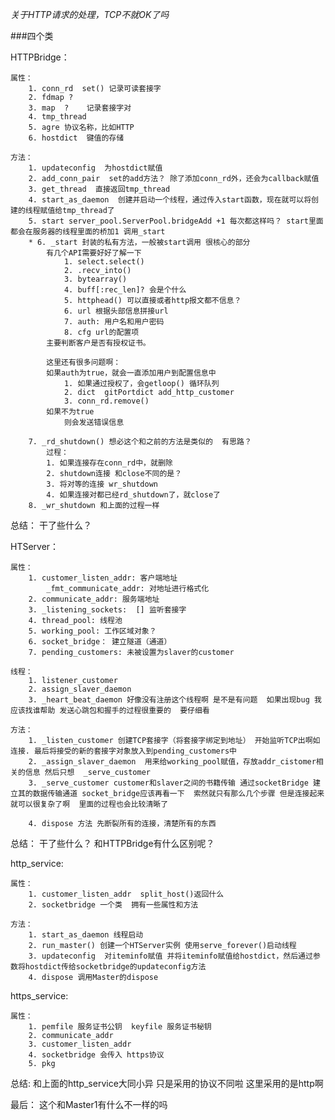*关于HTTP请求的处理，TCP不就OK了吗*

###四个类

HTTPBridge：

    属性：
        1. conn_rd  set() 记录可读套接字 
        2. fdmap ?  
        3. map  ?    记录套接字对
        4. tmp_thread 
        5. agre 协议名称，比如HTTP
        6. hostdict  键值的存储

    方法：
        1. updateconfig  为hostdict赋值
        2. add_conn_pair  set的add方法？ 除了添加conn_rd外，还会为callback赋值
        3. get_thread  直接返回tmp_thread
        4. start_as_daemon  创建并启动一个线程，通过传入start函数，现在就可以将创建的线程赋值给tmp_thread了
        5. start server_pool.ServerPool.bridgeAdd +1 每次都这样吗？ start里面都会在服务器的线程里面的桥加1 调用_start
        * 6. _start 封装的私有方法，一般被start调用 很核心的部分
            有几个API需要好好了解一下
                1. select.select()
                2. .recv_into()
                3. bytearray()
                4. buff[:rec_len]? 会是个什么
                5. httphead() 可以直接或者http报文都不信息？
                6. url 根据头部信息拼接url
                7. auth: 用户名和用户密码
                8. cfg url的配置项
            主要判断客户是否有授权证书。

            这里还有很多问题啊： 
            如果auth为true，就会一直添加用户到配置信息中
                1. 如果通过授权了，会getloop() 循环队列 
                2. dict  gitPortdict add_http_customer 
                3. conn_rd.remove()
            如果不为true
                则会发送错误信息

        7. _rd_shutdown() 想必这个和之前的方法是类似的  有思路？
            过程：
            1. 如果连接存在conn_rd中，就删除
            2. shutdown连接 和close不同的是？
            3. 将对等的连接 wr_shutdown 
            4. 如果连接对都已经rd_shutdown了，就close了
        8. _wr_shutdown 和上面的过程一样
总结： 干了些什么？

HTServer：
    
    属性：
        1. customer_listen_addr: 客户端地址
            _fmt_communicate_addr: 对地址进行格式化
        2. communicate_addr: 服务端地址
        3. _listening_sockets:  [] 监听套接字
        4. thread_pool: 线程池
        5. working_pool: 工作区域对象？
        6. socket_bridge： 建立隧道（通道）
        7. pending_customers: 未被设置为slaver的customer

    线程：
        1. listener_customer
        2. assign_slaver_daemon
        3. _heart_beat_daemon 好像没有注册这个线程啊 是不是有问题  如果出现bug 我应该找谁帮助 发送心跳包和握手的过程很重要的  要仔细看

    方法：
        1. _listen_customer 创建TCP套接字（将套接字绑定到地址） 开始监听TCP出啊如连接. 最后将接受的新的套接字对象放入到pending_customers中
        2. _assign_slaver_daemon  用来给working_pool赋值，存放addr_cistomer相关的信息 然后只想  _serve_customer
        3. _serve_customer customer和slaver之间的书籍传输 通过socketBridge 建立其的数据传输通道 socket_bridge应该再看一下  索然就只有那么几个步骤 但是连接起来就可以很复杂了啊  里面的过程也会比较清晰了
        
        4. dispose 方法 先断裂所有的连接，清楚所有的东西
总结： 干了些什么？
    和HTTPBridge有什么区别呢？

http_service:
    
    属性： 
        1. customer_listen_addr  split_host()返回什么
        2. socketbridge 一个类  拥有一些属性和方法

    方法：
        1. start_as_daemon 线程启动
        2. run_master() 创建一个HTServer实例 使用serve_forever()启动线程 
        3. updateconfig  对iteminfo赋值 并将iteminfo赋值给hostdict，然后通过参数将hostdict传给socketbridge的updateconfig方法
        4. dispose 调用Master的dispose

https_service:

    属性：
        1. pemfile 服务证书公钥  keyfile 服务证书秘钥
        2. communicate_addr
        3. customer_listen_addr
        4. socketbridge 会传入 https协议
        5. pkg 

总结: 和上面的http_service大同小异 只是采用的协议不同啦 这里采用的是http啊
 
最后： 这个和Master1有什么不一样的吗